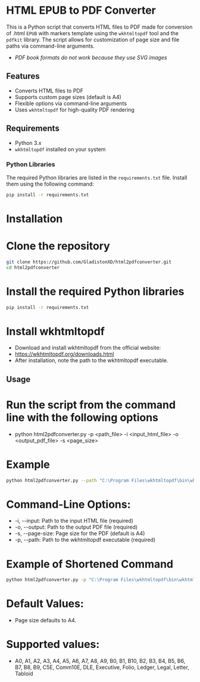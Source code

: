 # HTML EPUB to PDF Converter

This is a Python script that converts HTML files to PDF made for conversion of .html `EPUB` with markers template using the `wkhtmltopdf` tool and the `pdfkit` library. The script allows for customization of page size and file paths via command-line arguments.

- *PDF book formats do not work because they use SVG images*

## Features

- Converts HTML files to PDF
- Supports custom page sizes (default is A4)
- Flexible options via command-line arguments
- Uses `wkhtmltopdf` for high-quality PDF rendering

## Requirements

- Python 3.x
- `wkhtmltopdf` installed on your system

### Python Libraries

The required Python libraries are listed in the `requirements.txt` file. Install them using the following command:

```bash
pip install -r requirements.txt
```
# Installation

# Clone the repository
```bash
git clone https://github.com/GladistonXD/html2pdfconverter.git
cd html2pdfconverter
```
# Install the required Python libraries
```bash
pip install -r requirements.txt
```
# Install wkhtmltopdf
-  Download and install wkhtmltopdf from the official website:
-  https://wkhtmltopdf.org/downloads.html
-  After installation, note the path to the wkhtmltopdf executable.

## Usage

# Run the script from the command line with the following options
- python html2pdfconverter.py -p <path_file> -i <input_html_file> -o <output_pdf_file> -s <page_size> 

# Example
```bash
python html2pdfconverter.py --path "C:\Program Files\wkhtmltopdf\bin\wkhtmltopdf.exe" --input perlego.html --output perlego.pdf --page-size A4
```
# Command-Line Options:
-  -i, --input: Path to the input HTML file (required)
-  -o, --output: Path to the output PDF file (required)
-  -s, --page-size: Page size for the PDF (default is A4)
-  -p, --path: Path to the wkhtmltopdf executable (required)

# Example of Shortened Command
```bash
python html2pdfconverter.py -p "C:\Program Files\wkhtmltopdf\bin\wkhtmltopdf.exe" -i perlego.html -o perlego.pdf -s A3
```
# Default Values:
-  Page size defaults to A4.
# Supported values:
- A0, A1, A2, A3, A4, A5, A6, A7, A8, A9, B0, B1, B10, B2, B3, B4, B5, B6, B7, B8, B9, C5E, Comm10E, DLE, Executive, Folio, Ledger, Legal, Letter, Tabloid
